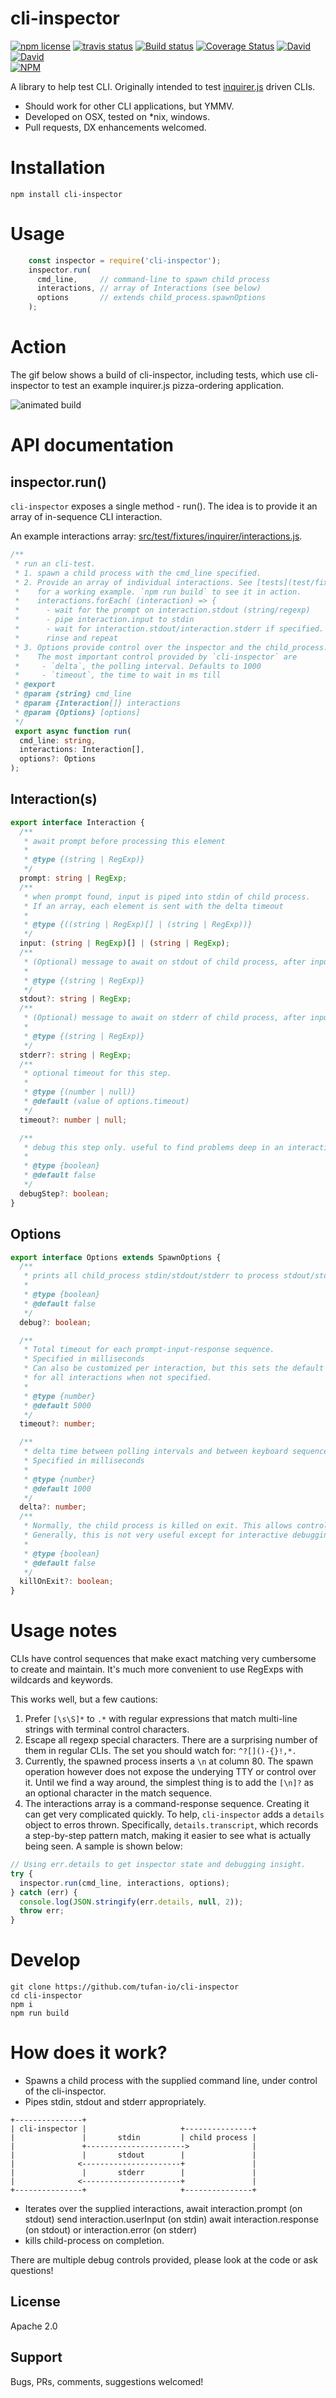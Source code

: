 # cli-inspector
<!-- badge -->
[![npm license](https://img.shields.io/npm/l/cli-inspector.svg)](https://www.npmjs.com/package/cli-inspector)
[![travis status](https://img.shields.io/travis/sramam/cli-inspector.svg)](https://travis-ci.org/sramam/cli-inspector)
[![Build status](https://ci.appveyor.com/api/projects/status/5ajjsy8wldug8deg?svg=true)](https://ci.appveyor.com/project/sramam/cli-inspector)
[![Coverage Status](https://coveralls.io/repos/github/sramam/cli-inspector/badge.svg?branch=master)](https://coveralls.io/github/sramam/cli-inspector?branch=master)
[![David](https://david-dm.org/sramam/cli-inspector/status.svg)](https://david-dm.org/sramam/cli-inspector)
[![David](https://david-dm.org/sramam/cli-inspector/dev-status.svg)](https://david-dm.org/sramam/cli-inspector?type=dev)
<br/>
[![NPM](https://nodei.co/npm/cli-inspector.png?downloads=true&downloadRank=true&stars=true)](https://nodei.co/npm/cli-inspector/)
<!-- endbadge -->

A library to help test CLI. Originally intended to test [inquirer.js](https://github.com/SBoudrias/Inquirer.js) driven CLIs.

- Should work for other CLI applications, but YMMV.
- Developed on OSX, tested on *nix, windows.
- Pull requests, DX enhancements welcomed.

# Installation

    npm install cli-inspector

# Usage

```typescript
    const inspector = require('cli-inspector');
    inspector.run(
      cmd_line,     // command-line to spawn child process
      interactions, // array of Interactions (see below)
      options       // extends child_process.spawnOptions
    );
```


# Action
The gif below shows a build of cli-inspector, including tests, which use cli-inspector
to test an example inquirer.js pizza-ordering application.

![animated build](https://github.com/sramam/cli-inspector/blob/master/docs/npm-run-build.gif "Animated Build")

# API documentation

## inspector.run()
`cli-inspector` exposes a single method - run(). The idea is to provide it an
array of in-sequence CLI interaction.

An example interactions array: [src/test/fixtures/inquirer/interactions.js](src/test/fixtures/inquirer/interactions.ts).

```typescript
/**
 * run an cli-test.
 * 1. spawn a child process with the cmd_line specified.
 * 2. Provide an array of individual interactions. See [tests](test/fixtures/inquirer/interactions.ts)
 *    for a working example. `npm run build` to see it in action.
 *    interactions.forEach( (interaction) => {
 *      - wait for the prompt on interaction.stdout (string/regexp)
 *      - pipe interaction.input to stdin
 *      - wait for interaction.stdout/interaction.stderr if specified.
 *      rinse and repeat
 * 3. Options provide control over the inspector and the child_process.
 *    The most important control provided by `cli-inspector` are
 *     - `delta`, the polling interval. Defaults to 1000
 *     - `timeout`, the time to wait in ms till
 * @export
 * @param {string} cmd_line
 * @param {Interaction[]} interactions
 * @param {Options} [options]
 */
 export async function run(
  cmd_line: string,
  interactions: Interaction[],
  options?: Options
);
```

## Interaction(s)

```typescript
export interface Interaction {
  /**
   * await prompt before processing this element
   *
   * @type {(string | RegExp)}
   */
  prompt: string | RegExp;
  /**
   * when prompt found, input is piped into stdin of child process.
   * If an array, each element is sent with the delta timeout
   *
   * @type {((string | RegExp)[] | (string | RegExp))}
   */
  input: (string | RegExp)[] | (string | RegExp);
  /**
   * (Optional) message to await on stdout of child process, after input
   *
   * @type {(string | RegExp)}
   */
  stdout?: string | RegExp;
  /**
   * (Optional) message to await on stderr of child process, after input
   *
   * @type {(string | RegExp)}
   */
  stderr?: string | RegExp;
  /**
   * optional timeout for this step.
   *
   * @type {(number | null)}
   * @default (value of options.timeout)
   */
  timeout?: number | null;

  /**
   * debug this step only. useful to find problems deep in an interaction chain.
   *
   * @type {boolean}
   * @default false
   */
  debugStep?: boolean;
}
```

## Options

```typescript
export interface Options extends SpawnOptions {
  /**
   * prints all child_process stdin/stdout/stderr to process stdout/stderr
   *
   * @type {boolean}
   * @default false
   */
  debug?: boolean;

  /**
   * Total timeout for each prompt-input-response sequence.
   * Specified in milliseconds
   * Can also be customized per interaction, but this sets the default value
   * for all interactions when not specified.
   *
   * @type {number}
   * @default 5000
   */
  timeout?: number;

  /**
   * delta time between polling intervals and between keyboard sequences.
   * Specified in milliseconds
   *
   * @type {number}
   * @default 1000
   */
  delta?: number;
  /**
   * Normally, the child process is killed on exit. This allows control.
   * Generally, this is not very useful except for interactive debugging.
   *
   * @type {boolean}
   * @default false
   */
  killOnExit?: boolean;
}
```

# Usage notes
CLIs have control sequences that make exact matching very cumbersome to create and maintain.
It's much more convenient to use RegExps with wildcards and keywords.

This works well, but a few cautions:

1. Prefer `[\s\S]*` to `.*` with regular expressions that match multi-line strings with terminal control characters.
2. Escape all regexp special characters. There are a surprising number of them in regular CLIs. The set you should watch for: `^?[]()-{}!,*.`
3. Currently, the spawned process inserts a `\n` at column 80. The spawn operation however does not expose the underying TTY or control over it. Until we find a way around, the simplest thing is to add the `[\n]?` as an optional character in the match sequence.
4. The interactions array is a command-response sequence. Creating it can get very complicated quickly. To help, `cli-inspector` adds a `details` object to erros thrown. Specifically, `details.transcript`, which records a step-by-step pattern match, making it easier to see what is actually being seen. A sample is shown below:

```typescript
// Using err.details to get inspector state and debugging insight.
try {
  inspector.run(cmd_line, interactions, options);
} catch (err) {
  console.log(JSON.stringify(err.details, null, 2));
  throw err;
}
```

# Develop

    git clone https://github.com/tufan-io/cli-inspector
    cd cli-inspector
    npm i
    npm run build

# How does it work?

- Spawns a child process with the supplied command line, under control of the cli-inspector.
- Pipes stdin, stdout and stderr appropriately.

```
+---------------+
| cli-inspector |                     +---------------+
|               |       stdin         | child process |
|               +---------------------->              |
|               |       stdout        |               |
|              <----------------------+               |
|               |       stderr        |               |
|              <----------------------+               |
+---------------+                     +---------------+
```

- Iterates over the supplied interactions,
    await interaction.prompt (on stdout)
    send interaction.userInput (on stdin)
    await interaction.response (on stdout) or interaction.error (on stderr)
- kills child-process on completion.

There are multiple debug controls provided, please look at the code or ask questions!

## License
Apache 2.0


## Support
Bugs, PRs, comments, suggestions welcomed!